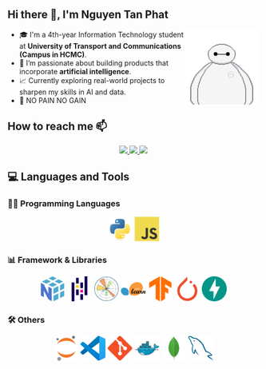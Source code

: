 ## Hi there 👋, I'm Nguyen Tan Phat 
<img width="150" src="./assets/hello.gif" align="right"/>

- 🎓 I'm a 4th-year Information Technology student at **University of Transport and Communications (Campus in HCMC)**.
- 🚀 I’m passionate about building products that incorporate **artificial intelligence**.  
- 📈 Currently exploring real-world projects to sharpen my skills in AI and data.
- 💪 NO PAIN NO GAIN

## How to reach me 📫
<p align="center">
  <a href="https://www.linkedin.com/in/nguyentanphat55/" target="_blank">
    <img src="https://img.icons8.com/fluent/48/000000/linkedin.png"/>
  </a>
  <a href="https://github.com/PhatNguyen55" alt="Github">
    <img src="https://img.icons8.com/fluent/48/000000/github.png"/>
  </a> 
  <a href="mailto:phatnguyen102.dev@gmail.com" alt="Email">
    <img src="https://img.icons8.com/fluent/48/000000/mailing.png"/>
  </a>
</p>

## 💻 Languages and Tools

### 👨‍💻 Programming Languages
<div align="center">
  <code><img width="50" src="https://raw.githubusercontent.com/devicons/devicon/master/icons/python/python-original.svg" alt="Python" title="Python"/></code>
  <code><img width="50" src="https://raw.githubusercontent.com/devicons/devicon/master/icons/javascript/javascript-original.svg" alt="JavaScript" title="JavaScript"/></code>
</div>

### 📊 Framework & Libraries
<div align="center">
  <code><img width="50" src="https://raw.githubusercontent.com/devicons/devicon/master/icons/numpy/numpy-original.svg" alt="NumPy" title="NumPy"/></code>
  <code><img width="50" src="https://raw.githubusercontent.com/devicons/devicon/master/icons/pandas/pandas-original.svg" alt="Pandas" title="Pandas"/></code>
  <code><img width="50" src="https://raw.githubusercontent.com/devicons/devicon/master/icons/matplotlib/matplotlib-original.svg" alt="Matplotlib" title="Matplotlib"/></code>
  <code><img width="50" src="https://raw.githubusercontent.com/devicons/devicon/master/icons/scikitlearn/scikitlearn-original.svg" alt="Scikit-learn" title="Scikit-learn"/></code>
  <code><img width="50" src="https://raw.githubusercontent.com/devicons/devicon/master/icons/tensorflow/tensorflow-original.svg" alt="TensorFlow" title="TensorFlow"/></code>
  <code><img width="50" src="https://raw.githubusercontent.com/devicons/devicon/master/icons/pytorch/pytorch-original.svg" alt="PyTorch" title="PyTorch"/></code>
  <code><img width="50" src="https://raw.githubusercontent.com/devicons/devicon/master/icons/fastapi/fastapi-original.svg" alt="FastAPI" title="FastAPI"/></code>
</div>

### 🛠️ Others
<div align="center">
  <code><img width="50" src="https://raw.githubusercontent.com/devicons/devicon/master/icons/jupyter/jupyter-original.svg" alt="Jupyter" title="Jupyter Notebook"/></code>
  <code><img width="50" src="https://raw.githubusercontent.com/devicons/devicon/master/icons/vscode/vscode-original.svg" alt="VSCode" title="VSCode"/></code>
  <code><img width="50" src="https://raw.githubusercontent.com/devicons/devicon/master/icons/git/git-original.svg" alt="Git" title="Git"/></code>
  <code><img width="50" src="https://raw.githubusercontent.com/devicons/devicon/master/icons/docker/docker-original.svg" alt="Docker" title="Docker"/></code>
  <code><img width="50" src="https://raw.githubusercontent.com/devicons/devicon/master/icons/mongodb/mongodb-original.svg" alt="MongoDB" title="MongoDB"/></code>
  <code><img width="50" src="https://raw.githubusercontent.com/devicons/devicon/master/icons/mysql/mysql-original.svg" alt="MySQL" title="MySQL"/></code>
</div>



